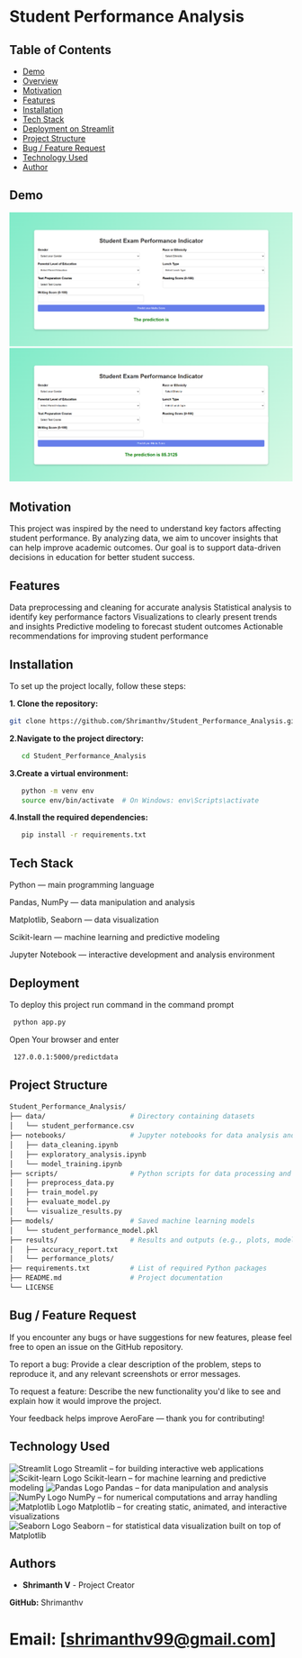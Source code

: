 

# Student Performance Analysis

## Table of Contents
* [Demo](#demo)
* [Overview](#overview)
* [Motivation](#motivation)
* [Features](#features)
* [Installation](#installation)
* [Tech Stack](#tech-stack)
* [Deployment on Streamlit](#deployment-on-streamlit)
* [Project Structure](#project-structure)
* [Bug / Feature Request](#bug--feature-request)
* [Technology Used](#technology-used)
* [Author](#author)

## Demo

!["C:\Users\Shrimanth\OneDrive\Pictures\Screenshots\Screenshot 2025-03-22 125735.png"](https://github.com/Shrimanthv/Student_Performance_Analysis/blob/main/Screenshot%202025-03-22%20125637.png?raw=true)
!["C:\Users\Shrimanth\OneDrive\Pictures\Screenshots\Screenshot 2025-03-22 125735.png"](https://github.com/Shrimanthv/Student_Performance_Analysis/blob/main/Screenshot%202025-03-22%20125735.png?raw=true)


## Motivation
This project was inspired by the need to understand key factors affecting student performance.
By analyzing data, we aim to uncover insights that can help improve academic outcomes.
Our goal is to support data-driven decisions in education for better student success.

## Features
Data preprocessing and cleaning for accurate analysis
Statistical analysis to identify key performance factors
Visualizations to clearly present trends and insights
Predictive modeling to forecast student outcomes
Actionable recommendations for improving student performance

## Installation

To set up the project locally, follow these steps:

 **1. Clone the repository:**

   ```bash
   git clone https://github.com/Shrimanthv/Student_Performance_Analysis.git
   ```

**2.Navigate to the project directory:**
```bash
   cd Student_Performance_Analysis
   ```
**3.Create a virtual environment:**
```bash
   python -m venv env
   source env/bin/activate  # On Windows: env\Scripts\activate
   ```
**4.Install the required dependencies:**
```bash
   pip install -r requirements.txt
   ```


## Tech Stack
Python — main programming language

Pandas, NumPy — data manipulation and analysis

Matplotlib, Seaborn — data visualization

Scikit-learn — machine learning and predictive modeling

Jupyter Notebook — interactive development and analysis environment

## Deployment

To deploy this project run command in the command prompt

```bash
 python app.py
```
Open Your browser and enter
```bash
 127.0.0.1:5000/predictdata

```

## Project Structure
``` bash
Student_Performance_Analysis/  
├── data/                     # Directory containing datasets  
│   └── student_performance.csv  
├── notebooks/                # Jupyter notebooks for data analysis and visualization  
│   ├── data_cleaning.ipynb  
│   ├── exploratory_analysis.ipynb  
│   └── model_training.ipynb  
├── scripts/                  # Python scripts for data processing and model building  
│   ├── preprocess_data.py  
│   ├── train_model.py  
│   ├── evaluate_model.py  
│   └── visualize_results.py  
├── models/                   # Saved machine learning models  
│   └── student_performance_model.pkl  
├── results/                  # Results and outputs (e.g., plots, model performance)  
│   ├── accuracy_report.txt  
│   └── performance_plots/  
├── requirements.txt          # List of required Python packages  
├── README.md                 # Project documentation  
└── LICENSE    
```

## Bug / Feature Request
If you encounter any bugs or have suggestions for new features, please feel free to open an issue on the GitHub repository.

To report a bug:
Provide a clear description of the problem, steps to reproduce it, and any relevant screenshots or error messages.

To request a feature:
Describe the new functionality you'd like to see and explain how it would improve the project.

Your feedback helps improve AeroFare — thank you for contributing!

## Technology Used
<img src="https://streamlit.io/images/brand/streamlit-logo-secondary-colormark-darktext.svg" width="180" alt="Streamlit Logo" /> Streamlit – for building interactive web applications <img src="https://scikit-learn.org/stable/_static/scikit-learn-logo-small.png" width="200" alt="Scikit-learn Logo" /> Scikit-learn – for machine learning and predictive modeling <img src="https://pandas.pydata.org/static/img/pandas_mark.svg" width="150" alt="Pandas Logo" /> Pandas – for data manipulation and analysis <img src="https://numpy.org/images/logo.svg" width="150" alt="NumPy Logo" /> NumPy – for numerical computations and array handling<img src="https://matplotlib.org/_static/images/logo2.svg" width="180" alt="Matplotlib Logo" /> Matplotlib – for creating static, animated, and interactive visualizations  
<img src="https://seaborn.pydata.org/_static/logo-wide-lightbg.svg" width="200" alt="Seaborn Logo" /> Seaborn – for statistical data visualization built on top of Matplotlib  


## Authors

- **Shrimanth V** - Project Creator

**GitHub:** Shrimanthv

**Email:** [shrimanthv99@gmail.com]
=======



